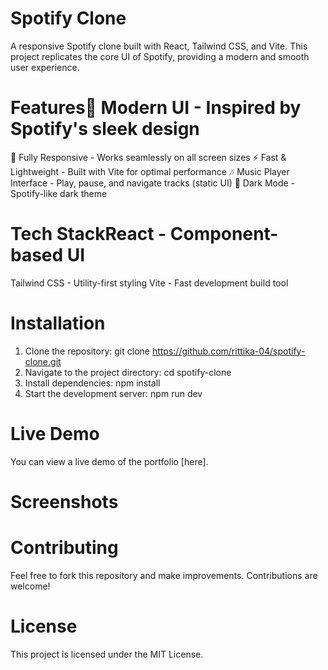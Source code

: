 # Spotify Clone 
A responsive Spotify clone built with React, Tailwind CSS, and Vite. This project replicates the core UI of Spotify, providing a modern and smooth user experience.

# Features🎵 Modern UI - Inspired by Spotify's sleek design
🎨 Fully Responsive - Works seamlessly on all screen sizes
⚡ Fast & Lightweight - Built with Vite for optimal performance
🎶 Music Player Interface - Play, pause, and navigate tracks (static UI)
🌙 Dark Mode - Spotify-like dark theme

# Tech StackReact - Component-based UI
Tailwind CSS - Utility-first styling
Vite - Fast development build tool

# Installation
1. Clone the repository: git clone https://github.com/rittika-04/spotify-clone.git
2. Navigate to the project directory: cd spotify-clone
3. Install dependencies: npm install
4. Start the development server: npm run dev

# Live Demo
You can view a live demo of the portfolio [here].

# Screenshots


# Contributing
Feel free to fork this repository and make improvements. Contributions are welcome!

# License
This project is licensed under the MIT License.



